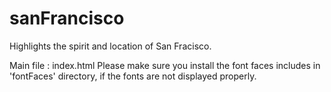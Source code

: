 # sanFrancisco
Highlights the spirit and location of San Fracisco.

Main file : index.html
Please make sure you install the font faces includes in 'fontFaces' directory, if the fonts are not displayed properly.
